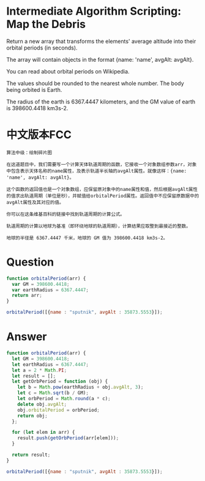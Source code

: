 # Intermediate Algorithm Scripting: Map the Debris

Return a new array that transforms the elements' average altitude into their orbital periods (in seconds).

The array will contain objects in the format {name: 'name', avgAlt: avgAlt}.

You can read about orbital periods on Wikipedia.

The values should be rounded to the nearest whole number. The body being orbited is Earth.

The radius of the earth is 6367.4447 kilometers, and the GM value of earth is 398600.4418 km3s-2.


# 中文版本FCC
```
算法中级：绘制碎片图

在这道题目中，我们需要写一个计算天体轨道周期的函数，它接收一个对象数组参数arr，对象中包含表示天体名称的name属性，及表示轨道半长轴的avgAlt属性。就像这样：{name: 'name', avgAlt: avgAlt}。

这个函数的返回值也是一个对象数组，应保留原对象中的name属性和值，然后根据avgAlt属性的值求出轨道周期（单位是秒），并赋值给orbitalPeriod属性。返回值中不应保留原数据中的avgAlt属性及其对应的值。

你可以在这条维基百科的链接中找到轨道周期的计算公式。

轨道周期的计算以地球为基准（即环绕地球的轨道周期），计算结果应取整到最接近的整数。

地球的半径是 6367.4447 千米，地球的 GM 值为 398600.4418 km3s-2。
```


# Question
```js
function orbitalPeriod(arr) {
  var GM = 398600.4418;
  var earthRadius = 6367.4447;
  return arr;
}

orbitalPeriod([{name : "sputnik", avgAlt : 35873.5553}]);
```


# Answer
```js
function orbitalPeriod(arr) {
  let GM = 398600.4418;
  let earthRadius = 6367.4447;
  let a = 2 * Math.PI;
  let result = [];
  let getOrbPeriod = function (obj) {
    let b = Math.pow(earthRadius + obj.avgAlt, 3);
    let c = Math.sqrt(b / GM);
    let orbPeriod = Math.round(a * c);
    delete obj.avgAlt;
    obj.orbitalPeriod = orbPeriod;
    return obj;
  };

  for (let elem in arr) {
    result.push(getOrbPeriod(arr[elem]));
  }

  return result;
}

orbitalPeriod([{name : "sputnik", avgAlt : 35873.5553}]);
```
